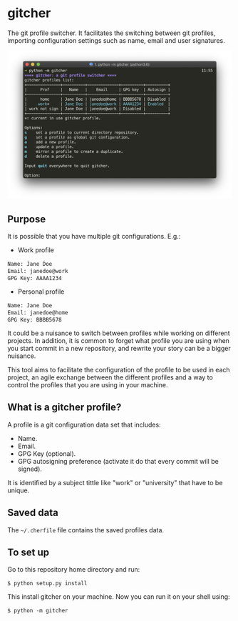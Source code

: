 # gitcher

The git profile switcher. It facilitates the switching between git profiles, importing configuration settings such as name, email and user signatures.

![Screen capture](docs/screen.png?raw=true "Screen capture")


## Purpose

It is possible that you have multiple git configurations. E.g.:

- Work profile

```
Name: Jane Doe
Email: janedoe@work
GPG Key: AAAA1234
```

- Personal profile

```
Name: Jane Doe
Email: janedoe@home
GPG Key: BBBB5678
```

It could be a nuisance to switch between profiles while working on different projects. In addition, it is common to forget what profile you are using when you start commit in a new repository, and rewrite your story can be a bigger nuisance.

This tool aims to facilitate the configuration of the profile to be used in each project, an agile exchange between the different profiles and a way to control the profiles that you are using in your machine.


## What is a gitcher profile?

A profile is a git configuration data set that includes:

- Name.
- Email.
- GPG Key (optional).
- GPG autosigning preference (activate it do that every commit will be signed).

It is identified by a subject tittle like "work" or "university" that have to be unique.


## Saved data

The `~/.cherfile` file contains the saved profiles data.


## To set up

Go to this repository home directory and run:

```
$ python setup.py install
```

This install gitcher on your machine. Now you can run it on your shell using:

```
$ python -m gitcher
```

